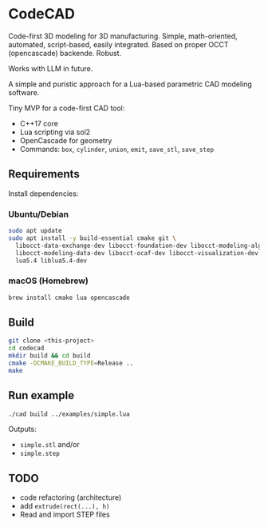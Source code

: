 # CodeCAD

Code-first 3D modeling for 3D manufacturing. Simple, math-oriented, automated, script-based, easily integrated. Based on proper OCCT (opencascade) backende. Robust.

Works with LLM in future.

A simple and puristic approach for a Lua-based parametric CAD modeling software.

Tiny MVP for a code-first CAD tool:

- C++17 core
- Lua scripting via sol2
- OpenCascade for geometry
- Commands: `box`, `cylinder`, `union`, `emit`, `save_stl`, `save_step`

## Requirements

Install dependencies:

### Ubuntu/Debian

```bash
sudo apt update
sudo apt install -y build-essential cmake git \
  libocct-data-exchange-dev libocct-foundation-dev libocct-modeling-algorithms-dev \
  libocct-modeling-data-dev libocct-ocaf-dev libocct-visualization-dev \
  lua5.4 liblua5.4-dev
```

### macOS (Homebrew)

```bash
brew install cmake lua opencascade
```

## Build

```bash
git clone <this-project>
cd codecad
mkdir build && cd build
cmake -DCMAKE_BUILD_TYPE=Release ..
make
```

## Run example

```bash
./cad build ../examples/simple.lua
```

Outputs:

- `simple.stl` and/or
- `simple.step`

## TODO

- code refactoring (architecture)
- add `extrude(rect(...), h)`
- Read and import STEP files

